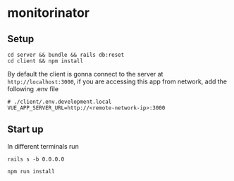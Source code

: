# monitorinator

## Setup

```
cd server && bundle && rails db:reset
cd client && npm install
```
By default the client is gonna connect to the server at `http://localhost:3000`, if you are accessing this app from network, add the following .env file
```
# ./client/.env.development.local
VUE_APP_SERVER_URL=http://<remote-network-ip>:3000
```

## Start up
In different terminals run
```
rails s -b 0.0.0.0
```
```
npm run install
```

